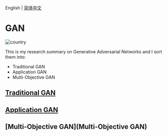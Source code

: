 English | [简体中文](./README.zh-CN.md)


# GAN


![country](https://img.shields.io/badge/country-China-red)

This is my  research summary on Generative Adversarial Networks and I sort them into:

- Traditional GAN
- Application GAN
- Multi-Objective GAN



## [Traditional GAN](1-Traditional-GAN)



## [Application GAN](./2-Application-GAN)



## [Multi-Objective GAN](Multi-Objective GAN)

